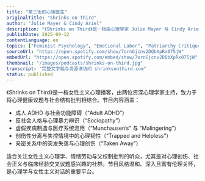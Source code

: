 ```yaml
---
title: "第三街的心理医生"
originalTitle: "Shrinks on Third"
author: "Julie Mayer & Cindy Ariel"
description: "《Shrinks on Third》是一档由心理学家 Julie Mayer 与 Cindy Ariel 主持的女性主义心理播客，以社会正义为核心，探讨心理健康、创伤恢复与政治结构之间的关联。节目风格温和、理性且富有批判性，内容涵盖反社会人格、成人 ADHD、创伤性分离、虚假疾病制造与集体生存心理。Spotify 评分为 5.0（1 条评论），在心理学与社会正义交叉播客中具有独特定位。"
publishDate: 2025-09-12
contentLanguage: en
topics: ["Feminist Psychology", "Emotional Labor", "Patriarchy Critique"]
sourceUrl: "https://open.spotify.com/show/7ornGjcnv2DQbXpRx075jW"
embedUrl: "https://open.spotify.com/embed/show/7ornGjcnv2DQbXpRx075jW"
thumbnail: "/images/podcasts/shrinks-on-third.jpg"
transcript: "完整文字稿与资源请访问 shrinksonthird.com"
status: published
---
```


《Shrinks on Third》是一档女性主义心理播客，由两位资深心理学家主持，致力于将心理健康议题与社会结构批判相结合。节目内容涵盖：

- 成人 ADHD 与社会功能障碍（“Adult ADHD”）
- 反社会人格与心理暴力辨识（“Sociopathy”）
- 虚假疾病制造与医疗系统滥用（“Munchausen’s” 与 “Malingering”）
- 创伤性分离与失控情境中的心理韧性（“Trapped and Helpless”）
- 亲密关系中的突发失落与心理创伤（“Taken Away”）

适合关注女性主义心理学、情绪劳动与父权制批判的听众，尤其是对心理创伤、社会正义与临床经验交叉议题感兴趣的社群。节目风格温和、深入且富有伦理关怀，是心理学与女性主义对话的重要平台。
